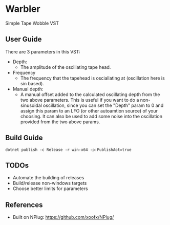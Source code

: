 # Warbler
Simple Tape Wobble VST

## User Guide
There are 3 parameters in this VST:
- Depth:
  - The amplitude of the oscillating tape head.
- Frequency
  - The frequency that the tapehead is osciallating at (oscillation here is sin based).
- Manual depth:
  - A manual offset added to the calculated oscillating depth from the two above parameters. This is useful if you want to do a non-sinusoidal oscillation, since you can set the "Depth" param to 0 and assign this param to an LFO (or other autoamtion source) of your choosing. It can also be used to add some noise into the oscillation provided from the two above params.


## Build Guide
```
dotnet publish -c Release -r win-x64 -p:PublishAot=true
```

## TODOs
- Automate the building of releases
- Build/release non-windows targets
- Choose better limits for parameters

## References
- Built on NPlug: https://github.com/xoofx/NPlug/ 
